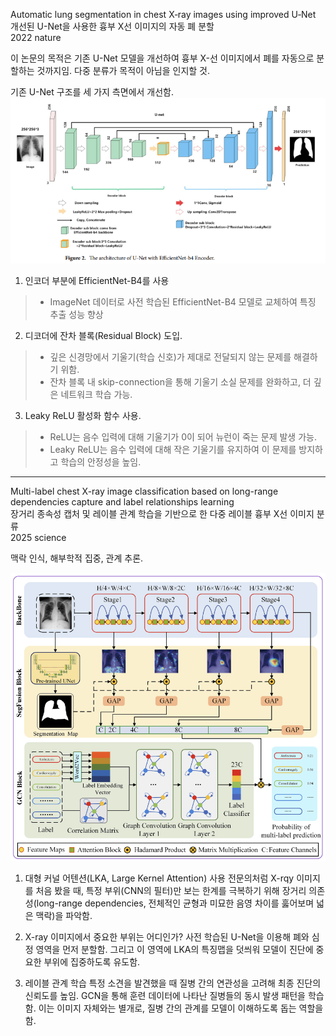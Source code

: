 Automatic lung segmentation in chest X‑ray images using improved U‑Net  
개선된 U-Net을 사용한 흉부 X선 이미지의 자동 폐 분할  
2022 nature

이 논문의 목적은 기존 U-Net 모델을 개선하여 흉부 X-선 이미지에서 폐를 자동으로 분할하는 것까지임. 다중 분류가 목적이 아님을 인지할 것.

기존 U-Net 구조를 세 가지 측면에서 개선함.
![아키텍처](assets/02.figure1.png)
1. 인코더 부분에 EfficientNet-B4를 사용
>- ImageNet 데이터로 사전 학습된 EfficientNet-B4 모델로 교체하여 특징 추출 성능 향상

2. 디코더에 잔차 블록(Residual Block) 도입.
>- 깊은 신경망에서 기울기(학습 신호)가 제대로 전달되지 않는 문제를 해결하기 위함.
>- 잔차 블록 내 skip-connection을 통해 기울기 소실 문제를 완화하고, 더 깊은 네트워크 학습 가능.

3. Leaky ReLU 활성화 함수 사용.
>- ReLU는 음수 입력에 대해 기울기가 0이 되어 뉴런이 죽는 문제 발생 가능.
>- Leaky ReLU는 음수 입력에 대해 작은 기울기를 유지하여 이 문제를 방지하고 학습의 안정성을 높임.


---

Multi-label chest X-ray image classification based on long-range dependencies capture and label relationships learning  
장거리 종속성 캡처 및 레이블 관계 학습을 기반으로 한 다중 레이블 흉부 X선 이미지 분류  
2025 science

맥락 인식, 해부학적 집중, 관계 추론.

![architecture](assets/02.figure2.png)
1. 대형 커널 어텐션(LKA, Large Kernel Attention) 사용
전문의처럼 X-rqy 이미지를 처음 봤을 때, 특정 부위(CNN의 필터)만 보는 한계를 극복하기 위해 장거리 의존성(long-range dependencies, 전체적인 균형과 미묘한 음영 차이를 훓어보며 넓은 맥락)을 파악함.

2. X-ray 이미지에서 중요한 부위는 어디인가?
사전 학습된 U-Net을 이용해 폐와 심정 영역을 먼저 분할함. 그리고 이 영역에 LKA의 특징맵을 덧씌워 모델이 진단에 중요한 부위에 집중하도록 유도함.

3. 레이블 관계 학습
특정 소견을 발견했을 때 질병 간의 연관성을 고려해 최종 진단의 신뢰도를 높임.
GCN을 통해 훈련 데이터에 나타난 질병들의 동시 발생 패턴을 학습함. 이는 이미지 자체와는 별개로, 질병 간의 관계를 모델이 이해하도록 돕는 역할을 함.